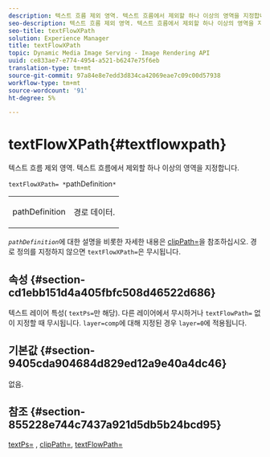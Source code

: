 ```yaml
---
description: 텍스트 흐름 제외 영역. 텍스트 흐름에서 제외할 하나 이상의 영역을 지정합니다.
seo-description: 텍스트 흐름 제외 영역. 텍스트 흐름에서 제외할 하나 이상의 영역을 지정합니다.
seo-title: textFlowXPath
solution: Experience Manager
title: textFlowXPath
topic: Dynamic Media Image Serving - Image Rendering API
uuid: ce833ae7-e774-4954-a521-b6247e75f6eb
translation-type: tm+mt
source-git-commit: 97a84e8e7edd3d834ca42069eae7c09c00d57938
workflow-type: tm+mt
source-wordcount: '91'
ht-degree: 5%

---
```



# textFlowXPath{#textflowxpath}

텍스트 흐름 제외 영역. 텍스트 흐름에서 제외할 하나 이상의 영역을 지정합니다.

`textFlowXPath= *`pathDefinition`*`

<table id="simpletable_7E0EA48AEBB5426CBE948FCA18882C66"> 
 <tr class="strow"> 
  <td class="stentry"> <p><span class="varname"> pathDefinition</span> </p> </td> 
  <td class="stentry"> <p>경로 데이터. </p></td> 
 </tr> 
</table>

*`pathDefinition`*&#x200B;에 대한 설명을 비롯한 자세한 내용은 [clipPath=](../../../../../is-api/http-ref/image-serving-api-ref/c-http-protocol-reference/c-command-reference/r-clippath.md#reference-8139b1b52dc54749b51b109521ddf83d)을 참조하십시오. 경로 정의를 지정하지 않으면 `textFlowXPath=`은 무시됩니다.

## 속성 {#section-cd1ebb151d4a405fbfc508d46522d686}

텍스트 레이어 특성( `textPs=`만 해당). 다른 레이어에서 무시하거나 `textFlowPath=` 없이 지정할 때 무시됩니다. `layer=comp`에 대해 지정된 경우 `layer=0`에 적용됩니다.

## 기본값 {#section-9405cda904684d829ed12a9e40a4dc46}

없음.

## 참조 {#section-855228e744c7437a921d5db5b24bcd95}

[textPs=](../../../../../is-api/http-ref/image-serving-api-ref/c-http-protocol-reference/c-command-reference/r-textps.md#reference-4209a2a6169f44278da2647cfb0cd767) ,  [clipPath=](../../../../../is-api/http-ref/image-serving-api-ref/c-http-protocol-reference/c-command-reference/r-clippath.md#reference-8139b1b52dc54749b51b109521ddf83d),  [textFlowPath=](../../../../../is-api/http-ref/image-serving-api-ref/c-http-protocol-reference/c-command-reference/r-textflowpath.md#reference-0b8d9493d71342f0b6a64a6d221584ef)
